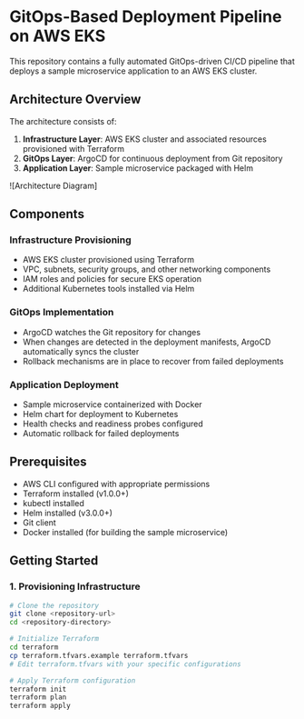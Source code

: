 # GitOps-Based Deployment Pipeline on AWS EKS

This repository contains a fully automated GitOps-driven CI/CD pipeline that deploys a sample microservice application to an AWS EKS cluster.

## Architecture Overview

The architecture consists of:

1. **Infrastructure Layer**: AWS EKS cluster and associated resources provisioned with Terraform
2. **GitOps Layer**: ArgoCD for continuous deployment from Git repository
3. **Application Layer**: Sample microservice packaged with Helm

![Architecture Diagram]

## Components

### Infrastructure Provisioning

- AWS EKS cluster provisioned using Terraform
- VPC, subnets, security groups, and other networking components
- IAM roles and policies for secure EKS operation
- Additional Kubernetes tools installed via Helm

### GitOps Implementation

- ArgoCD watches the Git repository for changes
- When changes are detected in the deployment manifests, ArgoCD automatically syncs the cluster
- Rollback mechanisms are in place to recover from failed deployments

### Application Deployment

- Sample microservice containerized with Docker
- Helm chart for deployment to Kubernetes
- Health checks and readiness probes configured
- Automatic rollback for failed deployments

## Prerequisites

- AWS CLI configured with appropriate permissions
- Terraform installed (v1.0.0+)
- kubectl installed
- Helm installed (v3.0.0+)
- Git client
- Docker installed (for building the sample microservice)

## Getting Started

### 1. Provisioning Infrastructure

```bash
# Clone the repository
git clone <repository-url>
cd <repository-directory>

# Initialize Terraform
cd terraform
cp terraform.tfvars.example terraform.tfvars
# Edit terraform.tfvars with your specific configurations

# Apply Terraform configuration
terraform init
terraform plan
terraform apply
